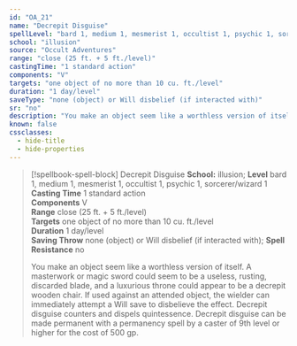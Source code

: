 ```yaml
---
id: "OA_21"
name: "Decrepit Disguise"
spellLevel: "bard 1, medium 1, mesmerist 1, occultist 1, psychic 1, sorcerer/wizard 1"
school: "illusion"
source: "Occult Adventures"
range: "close (25 ft. + 5 ft./level)"
castingTime: "1 standard action"
components: "V"
targets: "one object of no more than 10 cu. ft./level"
duration: "1 day/level"
saveType: "none (object) or Will disbelief (if interacted with)"
sr: "no"
description: "You make an object seem like a worthless version of itself. A masterwork or magic sword could seem to be a useless, rusting, discarded blade, and a luxurious throne could appear to be a decrepit wooden chair. If used against an attended object, the wielder can immediately attempt a Will save to disbelieve the effect. Decrepit disguise counters and dispels quintessence.  Decrepit disguise can be made permanent with a permanency spell by a caster of 9th level or higher for the cost of 500 gp."
known: false
cssclasses:
  - hide-title
  - hide-properties
---
```


> [!spellbook-spell-block] Decrepit Disguise
> **School:** illusion; **Level** bard 1, medium 1, mesmerist 1, occultist 1, psychic 1, sorcerer/wizard 1
> **Casting Time** 1 standard action  
> **Components** V  
> **Range** close (25 ft. + 5 ft./level)  
> **Targets** one object of no more than 10 cu. ft./level  
> **Duration** 1 day/level  
> **Saving Throw** none (object) or Will disbelief (if interacted with); **Spell Resistance** no
> 
> You make an object seem like a worthless version of itself. A masterwork or magic sword could seem to be a useless, rusting, discarded blade, and a luxurious throne could appear to be a decrepit wooden chair. If used against an attended object, the wielder can immediately attempt a Will save to disbelieve the effect. Decrepit disguise counters and dispels quintessence.  Decrepit disguise can be made permanent with a permanency spell by a caster of 9th level or higher for the cost of 500 gp.